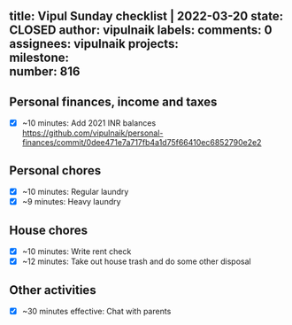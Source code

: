 title:	Vipul Sunday checklist | 2022-03-20
state:	CLOSED
author:	vipulnaik
labels:	
comments:	0
assignees:	vipulnaik
projects:	
milestone:	
number:	816
--
## Personal finances, income and taxes

- [x] ~10 minutes: Add 2021 INR balances https://github.com/vipulnaik/personal-finances/commit/0dee471e7a717fb4a1d75f66410ec6852790e2e2

## Personal chores

- [x] ~10 minutes: Regular laundry
- [x] ~9 minutes: Heavy laundry

## House chores

- [x] ~10 minutes: Write rent check
- [x] ~12 minutes: Take out house trash and do some other disposal

## Other activities

- [x] ~30 minutes effective: Chat with parents
